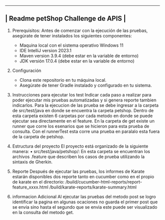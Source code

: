 -------------------------------------
| Readme petShop Challenge de APIS  |
-------------------------------------

1. Prerequisitos:
   Antes de comenzar con la ejecución de las pruebas, asegúrate de tener instalados los siguientes componentes:

    - Maquina local con el sistema operativo Windows 11
    - IDE IntelliJ version 2023.1
    - Maven version 3.9.4 (debe estar en la variable de entorno)
    - JDK versión 17.0.4 (debe estar en la variable de entorno)

2. Configuración

    - Clona este repositorio en tu máquina local.
    - Asegúrate de tener Gradle instalado y configurado en tu sistema.

3. Instrucciones para ejecutar los test
   Indicar cada paso a realizar para poder ejecutar mis pruebas automatizadas y si genera reporte tambien indicarlos.
   Para la ejecucion de las prueba se debe ingresar a la carpeta de src/test/java en donde se encuentra la carpeta petshop.
   Dentro de esta carpeta existen 6 carpetas por cada metodo en donde se puede ejecutar sea directamente en el feature.
   En la carpeta de get existe un runner que corre los esenarios  que se hicieron para esta prueba de consulta.
   Con el runnerTest esta corre una prueba en paralalo esta fuera de la carpeta de petshop.

4. Estructura del proyecto
   El proyecto está organizado de la siguiente manera:
   • src/test/java/petshop/: En esta carpeta se encuentran los archivos .feature que describen los casos de prueba utilizando la sintaxis de Gherkin.


5. Reporte
   Después de ejecutar las pruebas, los informes de Karate estarán disponibles dos reporte tanto en cucumber como en el propio de karate en el directorio:
   /build/cucumber-html-reports/report-feature_xxxx.html /build/karate-reports/karate-summary.html

6. informacion Adicional
   Al ejecutar las pruebas del metodo post se logro identificar la pagina en algunas ocaciones no guarda el primer post que se envia sino hasta el segundo que se envia este puede ser visualizado en la consulta del metodo get.

   